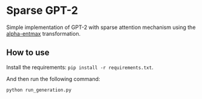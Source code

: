 # Sparse GPT-2

Simple implementation of GPT-2 with sparse attention mechanism using the [alpha-entmax](https://github.com/deep-spin/entmax/) transformation.


## How to use

Install the requirements: `pip install -r requirements.txt`.

And then run the following command:
```bash
python run_generation.py
```


